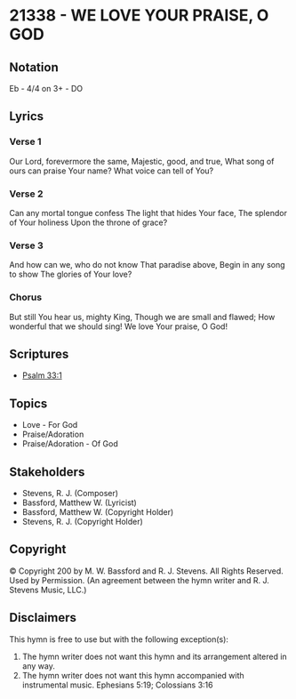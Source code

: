 # 21338 - WE LOVE YOUR PRAISE, O GOD

## Notation

Eb - 4/4 on 3+ - DO

## Lyrics

### Verse 1

Our Lord, forevermore the same, Majestic, good, and true, What song of ours can praise Your name? What voice can tell of You?

### Verse 2

Can any mortal tongue confess The light that hides Your face, The splendor of Your holiness  Upon the throne of grace?

### Verse 3

And how can we, who do not know That paradise above, Begin in any song to show The glories of Your love?

### Chorus

But still You hear us, mighty King, Though we are small and flawed; How wonderful that we should sing! We love Your praise, O God! 


## Scriptures

- [Psalm 33:1](https://www.biblegateway.com/passage/?search=Psalm%2033%3A1)

## Topics

- Love - For God
- Praise/Adoration
- Praise/Adoration - Of God

## Stakeholders

- Stevens, R. J. (Composer)
- Bassford, Matthew W. (Lyricist)
- Bassford, Matthew W. (Copyright Holder)
- Stevens, R. J. (Copyright Holder)

## Copyright

© Copyright 200 by  M. W. Bassford and R. J. Stevens.  All Rights Reserved. Used by Permission.
(An agreement between the hymn writer and R. J. Stevens Music, LLC.)

## Disclaimers

This hymn is free to use but with the following exception(s):
1. The hymn writer does not want this hymn and its arrangement altered in any way.
2. The hymn writer does not want this hymn accompanied with instrumental music.
Ephesians 5:19; Colossians 3:16

